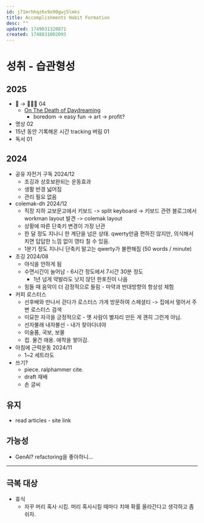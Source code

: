 ```yaml
---
id: j71mrhhqz6x9o90gwj5lmks
title: Accomplishments Habit Formation
desc: ""
updated: 1749031320871
created: 1748831002093
---
```


# 성취 - 습관형성

## 2025

- 🥱 -> 🤔💡🌱 04
  - [On The Death of Daydreaming](https://www.afterbabel.com/p/on-the-death-of-daydreaming)
    - boredom -> easy fun -> art -> profit?
- 명상 02
- 15년 동안 기록해온 시간 tracking 버림 01
- 독서 01

## 2024

- 공유 자전거 구독 2024/12
  - 조깅과 상호보완되는 운동효과
  - 생활 반경 넓어짐
  - 관리 필요 없음
- colemak-dh 2024/12
  - 직장 지하 교보문고에서 키보드 -> split keyboard -> 키보드 관련 블로그에서 workman layout 발견 -> colemak layout
  - 상황에 따른 단축키 변경이 가장 난관
  - 한 달 정도 지나니 한 계단을 넘은 상태. qwerty만큼 편하진 않지만, 의식해서 치면 답답한 느낌 없이 영타 칠 수 있음.
  - 1분기 정도 지나니 단축키 말고는 qwerty가 불편해짐 (50 words / minute)
- 조깅 2024/08
  - 야식을 안하게 됨
  - 수면시간이 늘어남 - 6시간 정도에서 7시간 30분 정도
    - 1년 넘게 약발라도 낫지 않던 한포진이 나음
  - 힘들 때 음악이 더 감정적으로 들림 - 마약과 반대방향의 항상성 체험
- 커피 로스터스
  - 선후배와 만나서 걷다가 로스터스 가게 방문하여 스페셜티 -> 집에서 멀어서 주변 로스터스 검색
  - 미묘한 자극을 긍정적으로 - 옛 사람이 별자리 만든 게 괜히 그런게 아님.
  - 선자불래 내자불선 - 내가 찾아다녀야
  - 미술품, 국보, 보물
  - 컵. 물건 애용. 애착을 쌓아감.
- 아침에 근력운동 2024/11
  - 1~2 세트라도
- 쓰기?
  - piece. ralphammer cite.
  - draft 재배
  - 손 글씨

## 유지

- read articles - site link

## 가능성

- GenAI? refactoring을 좋아하니...

---

## 극복 대상

- 휴식
  - 자꾸 머리 혹사 시킴. 머리 혹사시킬 때마다 치매 확률 올라간다고 생각하고 좀 쉬자.
